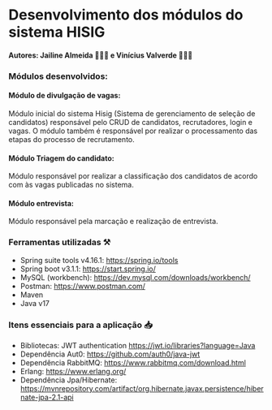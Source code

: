 # Desenvolvimento dos módulos do sistema HISIG 

#### Autores: Jailine Almeida 👩🏻‍💻 e Vinícius Valverde 👨🏻‍💻

### Módulos desenvolvidos:

#### Módulo de divulgação de vagas:
Módulo inicial do sistema Hisig (Sistema de gerenciamento de seleção de candidatos) responsável pelo CRUD de candidatos, 
recrutadores, login e vagas. O módulo também é responsável por realizar o processamento das etapas do processo de recrutamento.

#### Módulo Triagem do candidato:
Módulo responsável por realizar a classificação dos candidatos de acordo com às vagas publicadas no sistema.

#### Módulo entrevista: 
Módulo responsável pela marcação e realização de entrevista.

### Ferramentas utilizadas ⚒️
* Spring suite tools v4.16.1: https://spring.io/tools
* Spring boot v3.1.1: https://start.spring.io/
* MySQL (workbench):  https://dev.mysql.com/downloads/workbench/
* Postman: https://www.postman.com/
* Maven
* Java v17 

### Itens essenciais para a aplicação 📥
* Bibliotecas: JWT authentication https://jwt.io/libraries?language=Java
* Dependência Aut0: https://github.com/auth0/java-jwt
* Dependência RabbitMQ: https://www.rabbitmq.com/download.html
* Erlang: https://www.erlang.org/
* Dependência Jpa/Hibernate: https://mvnrepository.com/artifact/org.hibernate.javax.persistence/hibernate-jpa-2.1-api




